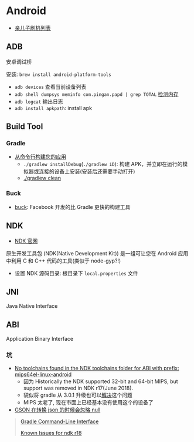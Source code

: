 # Android

* [亲儿子刷机列表](https://developers.google.com/android/images)

## ADB

安卓调试桥

安装: `brew install android-platform-tools`

* `adb devices` 查看当前设备列表
* `adb shell dumpsys meminfo com.pingan.papd | grep TOTAL` [检测内存](https://developer.android.com/studio/command-line/dumpsys?hl=zh-cn)
* `adb logcat` 输出日志
* `adb install apkpath`: install apk

## Build Tool

### Gradle

* [从命令行构建您的应用](https://developer.android.com/studio/build/building-cmdline?hl=zh-CN)
  * `./gradlew installDebug`(`./gradlew iD`): 构建 APK，并立即在运行的模拟器或连接的设备上安装(安装后还需要手动打开)
  * [./gradlew clean](https://docs.gradle.org/current/userguide/command_line_interface.html#cleaning_outputs)

### Buck

* [buck](https://github.com/facebook/buck): Facebook 开发的比 Gradle 更快的构建工具

## NDK

* [NDK 官网](https://developer.android.com/ndk/)

原生开发工具包 (NDK(Native Development Kit)) 是一组可让您在 Android 应用中利用 C 和 C++ 代码的工具(类似于 node-gyp?!)

* 设置 NDK 源码目录: 根目录下 `local.properties` 文件

## JNI

Java Native Interface

## ABI

Application Binary Interface

### 坑

* [No toolchains found in the NDK toolchains folder for ABI with prefix: mips64el-linux-android](https://www.jianshu.com/p/fd3d49c7f1f8)
  * 因为 Historically the NDK supported 32-bit and 64-bit MIPS, but support was removed in NDK r17(June 2018).
  * 貌似将 gradle 从 3.0.1 升级也可以[解决](https://github.com/flutter/flutter/issues/22031#issuecomment-429307598)这个问题
  * MIPS 太老了, 现在市面上已经基本没有使用这个的设备了
* [GSON 在转换 json 的时候会忽略 null](https://www.jianshu.com/p/c6dd9a6b10ee)
  
> [Gradle Command-Line Interface](https://docs.gradle.org/current/userguide/command_line_interface.html)
>
> [Known Issues for ndk r18](https://android.googlesource.com/platform/ndk/+/ndk-release-r18/CHANGELOG.md#known-issues)
